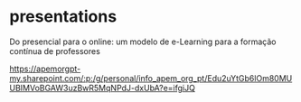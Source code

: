# presentations

Do presencial para o online: um modelo de e-Learning para a formação contínua de professores

https://apemorgpt-my.sharepoint.com/:p:/g/personal/info_apem_org_pt/Edu2uYtGb6lOm80MUUBIMVoBGAW3uzBwR5MqNPdJ-dxUbA?e=ifgiJQ
